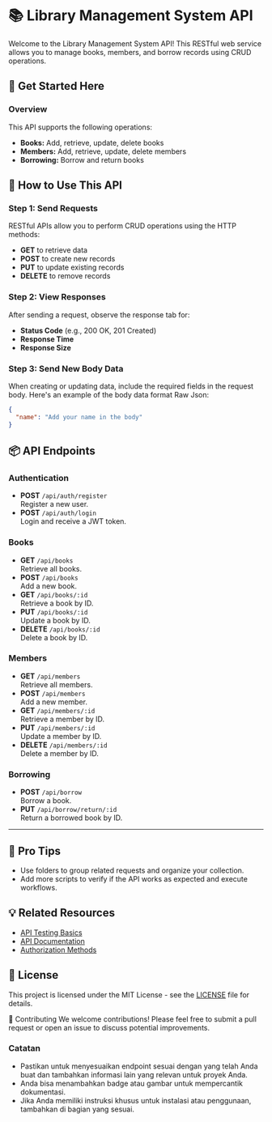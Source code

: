 # 📚 Library Management System API

Welcome to the Library Management System API! This RESTful web service allows you to manage books, members, and borrow records using CRUD operations.

## 🚀 Get Started Here

### Overview

This API supports the following operations:

- **Books:** Add, retrieve, update, delete books
- **Members:** Add, retrieve, update, delete members
- **Borrowing:** Borrow and return books

## 🔖 How to Use This API

### Step 1: Send Requests

RESTful APIs allow you to perform CRUD operations using the HTTP methods:

- **GET** to retrieve data
- **POST** to create new records
- **PUT** to update existing records
- **DELETE** to remove records

### Step 2: View Responses

After sending a request, observe the response tab for:

- **Status Code** (e.g., 200 OK, 201 Created)
- **Response Time**
- **Response Size**

### Step 3: Send New Body Data

When creating or updating data, include the required fields in the request body. Here's an example of the body data format Raw Json:

```json
{
  "name": "Add your name in the body"
}
```

## 📦 API Endpoints

### Authentication

- **POST** `/api/auth/register`  
  Register a new user.
- **POST** `/api/auth/login`  
  Login and receive a JWT token.

### Books

- **GET** `/api/books`  
  Retrieve all books.
- **POST** `/api/books`  
  Add a new book.
- **GET** `/api/books/:id`  
  Retrieve a book by ID.
- **PUT** `/api/books/:id`  
  Update a book by ID.
- **DELETE** `/api/books/:id`  
  Delete a book by ID.

### Members

- **GET** `/api/members`  
  Retrieve all members.
- **POST** `/api/members`  
  Add a new member.
- **GET** `/api/members/:id`  
  Retrieve a member by ID.
- **PUT** `/api/members/:id`  
  Update a member by ID.
- **DELETE** `/api/members/:id`  
  Delete a member by ID.

### Borrowing

- **POST** `/api/borrow`  
  Borrow a book.
- **PUT** `/api/borrow/return/:id`  
  Return a borrowed book by ID.

---

## 💪 Pro Tips

- Use folders to group related requests and organize your collection.
- Add more scripts to verify if the API works as expected and execute workflows.

## 💡 Related Resources

- [API Testing Basics](https://www.postman.com/api-testing-basics)
- [API Documentation](https://www.postman.com/api-documentation)
- [Authorization Methods](https://www.postman.com/authorization-methods)

## 📄 License

This project is licensed under the MIT License - see the [LICENSE](LICENSE) file for details.

🤝 Contributing
We welcome contributions! Please feel free to submit a pull request or open an issue to discuss potential improvements.

### Catatan

- Pastikan untuk menyesuaikan endpoint sesuai dengan yang telah Anda buat dan tambahkan informasi lain yang relevan untuk proyek Anda.
- Anda bisa menambahkan badge atau gambar untuk mempercantik dokumentasi.
- Jika Anda memiliki instruksi khusus untuk instalasi atau penggunaan, tambahkan di bagian yang sesuai.
